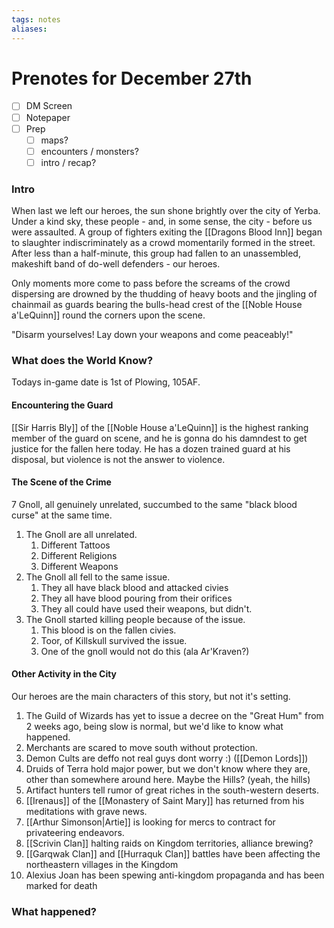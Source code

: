 ```yaml
---
tags: notes
aliases:
---
```


# Prenotes for December 27th
- [ ] DM Screen
- [ ] Notepaper
- [ ] Prep
	- [ ] maps?
	- [ ] encounters / monsters?
	- [ ] intro / recap?

### Intro

When last we left our heroes, the sun shone brightly over the city of Yerba. Under a kind sky, these people - and, in some sense, the city - before us were assaulted. A group of fighters exiting the [[Dragons Blood Inn]] began to slaughter indiscriminately as a crowd momentarily formed in the street. After less than a half-minute, this group had fallen to an unassembled, makeshift band of do-well defenders - our heroes.

Only moments more come to pass before the screams of the crowd dispersing are drowned by the thudding of heavy boots and the jingling of chainmail as guards bearing the bulls-head crest of the [[Noble House a'LeQuinn]] round the corners upon the scene.

"Disarm yourselves! Lay down your weapons and come peaceably!"

### What does the World Know?

Todays in-game date is 1st of Plowing, 105AF.

#### Encountering the Guard
[[Sir Harris Bly]] of the [[Noble House a'LeQuinn]] is the highest ranking member of the guard on scene, and he is gonna do his damndest to get justice for the fallen here today. He has a dozen trained guard at his disposal, but violence is not the answer to violence. 

#### The Scene of the Crime

7 Gnoll, all genuinely unrelated, succumbed to the same "black blood curse" at the same time.

1. The Gnoll are all unrelated.
	1. Different Tattoos
	2. Different Religions
	3. Different Weapons
2. The Gnoll all fell to the same issue.
	1. They all have black blood and attacked civies
	2. They all have blood pouring from their orifices
	3. They all could have used their weapons, but didn't.
3. The Gnoll started killing people because of the issue.
	1. This blood is on the fallen civies.
	2. Toor, of Killskull survived the issue.
	3. One of the gnoll would not do this (ala Ar'Kraven?)

#### Other Activity in the City
Our heroes are the main characters of this story, but not it's setting.

1. The Guild of Wizards has yet to issue a decree on the "Great Hum" from 2 weeks ago, being slow is normal, but we'd like to know what happened.
2. Merchants are scared to move south without protection.
3. Demon Cults are deffo not real guys dont worry :) ([[Demon Lords]])
4. Druids of Terra hold major power, but we don't know where they are, other than somewhere around here. Maybe the Hills? (yeah, the hills)
5. Artifact hunters tell rumor of great riches in the south-western deserts.
6. [[Irenaus]] of the [[Monastery of Saint Mary]] has returned from his meditations with grave news.
7. [[Arthur Simonson|Artie]] is looking for mercs to contract for privateering endeavors.
8. [[Scrivin Clan]] halting raids on Kingdom territories, alliance brewing?
9. [[Garqwak Clan]] and [[Hurraquk Clan]] battles have been affecting the northeastern villages in the Kingdom
10. Alexius Joan has been spewing anti-kingdom propaganda and has been marked for death

### What happened?